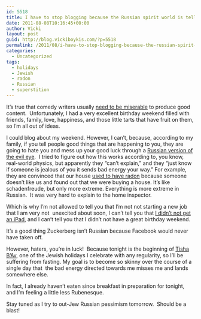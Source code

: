 ```yaml
---
id: 5518
title: I have to stop blogging because the Russian spirit world is telling me to.
date: 2011-08-08T10:16:45+00:00
author: Vicki
layout: post
guid: http://blog.vickiboykis.com/?p=5518
permalink: /2011/08/i-have-to-stop-blogging-because-the-russian-spirit-world-is-telling-me-to/
categories:
  - Uncategorized
tags:
  - holidays
  - Jewish
  - radon
  - Russian
  - superstition
---
```

It&#8217;s true that comedy writers usually <a href="http://blog.vickiboykis.com/2009/09/16/gods-is-straight-up-messing-with-me/" target="_blank">need to be miserable</a> to produce good content.  Unfortunately, I had a very excellent birthday weekend filled with friends, family, love, happiness, and those little tarts that have fruit on them, so I&#8217;m all out of ideas.

I could blog about my weekend. However, I can&#8217;t, because, according to my family, if you tell people good things that are happening to you, they are going to hate you and mess up your good luck through a <a href="http://en.wikipedia.org/wiki/Evil_eye" target="_blank">Russian version of the evil eye</a>.  I tried to figure out how this works according to, you know, real-world physics, but apparently they &#8220;can&#8217;t explain,&#8221; and they &#8220;just know if someone is jealous of you it sends bad energy your way.&#8221; For example, they are convinced that our house <a href="http://blog.vickiboykis.com/2011/04/05/did-you-know-that-our-maybe-house-has-evil-spirits-also-heres-a-picture-of-me-eating-bread/" target="_blank">used to have radon</a> because someone doesn&#8217;t like us and found out that we were buying a house. It&#8217;s like schadenfreude, but only more extreme. Everything is more extreme in Russian.  It was very hard to explain to the home inspector.

Which is why I&#8217;m not allowed to tell you that I&#8217;m not not starting a new job that I am very not  unexcited about soon, I can&#8217;t tell you that <a href="http://blog.vickiboykis.com/2011/08/02/the-great-news-im-getting-an-ipad-the-terrible-news-im-getting-an-ipad/" target="_blank">I didn&#8217;t not get an iPad</a>, and I can&#8217;t tell you that I didn&#8217;t not have a great birthday weekend.

It&#8217;s a good thing Zuckerberg isn&#8217;t Russian because Facebook would never have taken off.

However, haters, you&#8217;re in luck!  Because tonight is the beginning of <a href="http://blog.vickiboykis.com/2010/07/20/tisha-bare-you-serious-youre-fasting-again/" target="_blank">Tisha B&#8217;Av</a>, one of the Jewish holidays I celebrate with any regularity, so I&#8217;ll be suffering from fasting. My goal is to become so skinny over the course of a single day that  the bad energy directed towards me misses me and lands somewhere else.

In fact, I already haven&#8217;t eaten since breakfast in preparation for tonight, and I&#8217;m feeling a little less Rubenesque.

Stay tuned as I try to out-Jew Russian pessimism tomorrow.  Should be a blast!

&nbsp;